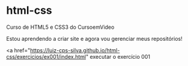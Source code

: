 # html-css
 Curso de HTML5 e CSS3 do CursoemVideo

Estou aprendendo a criar site e agora vou gerenciar meus repositórios!

<a href="https://luiz-cps-silva.github.io/html-css/exercicios/ex001/index.html" executar o exercício 001</a>